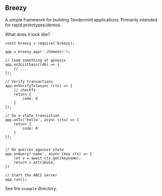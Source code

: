 ## Breezy

A simple framework for building Tendermint applications.  Primarily intended for rapid prototypes/demos.

What does it look like?
```
const breezy = require('breezy);

app = breezy.app('./homedir');

// load something at genesis
app.onInitChain((db) => {
    // ...
});

// Verify transactions
app.onVerifyTx(async (ctx) => {
    // checkTx
    return {
        code: 0
    }
});

// Do a state transistion
app.onTx('hello', async (ctx) => {
    return {
        code: 0
    }
});


// Do queries against state
app.onQuery('name', async (key ctx) => {
    let v = await ctx.get(keyname);
    return v.attribute;
})

// Start the ABCI server
app.run();
```

See the `example` directory.
